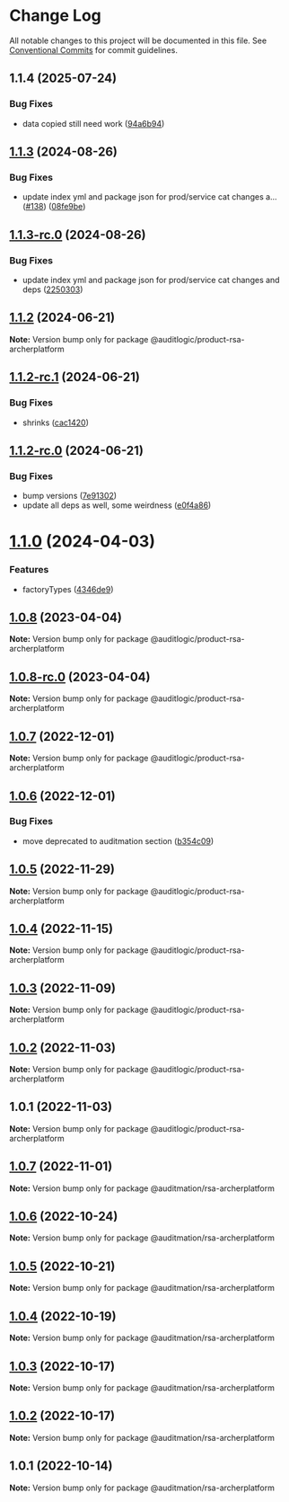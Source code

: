 # Change Log

All notable changes to this project will be documented in this file.
See [Conventional Commits](https://conventionalcommits.org) for commit guidelines.

## 1.1.4 (2025-07-24)


### Bug Fixes

* data copied still need work ([94a6b94](https://github.com/zerobias-org/product/commit/94a6b942fb0516367548599d739529536132755a))





## [1.1.3](https://github.com/auditlogic/product/compare/@auditlogic/product-rsa-archerplatform@1.1.2...@auditlogic/product-rsa-archerplatform@1.1.3) (2024-08-26)


### Bug Fixes

* update index yml and package json for prod/service cat changes a… ([#138](https://github.com/auditlogic/product/issues/138)) ([08fe9be](https://github.com/auditlogic/product/commit/08fe9beb1c8457462a19bc69caa02e6212d97e1a))





## [1.1.3-rc.0](https://github.com/auditlogic/product/compare/@auditlogic/product-rsa-archerplatform@1.1.2...@auditlogic/product-rsa-archerplatform@1.1.3-rc.0) (2024-08-26)


### Bug Fixes

* update index yml and package json for prod/service cat changes and deps ([2250303](https://github.com/auditlogic/product/commit/225030363a363608240135b7ebed386b28f01e4b))





## [1.1.2](https://github.com/auditlogic/product/compare/@auditlogic/product-rsa-archerplatform@1.1.2-rc.1...@auditlogic/product-rsa-archerplatform@1.1.2) (2024-06-21)

**Note:** Version bump only for package @auditlogic/product-rsa-archerplatform





## [1.1.2-rc.1](https://github.com/auditlogic/product/compare/@auditlogic/product-rsa-archerplatform@1.1.2-rc.0...@auditlogic/product-rsa-archerplatform@1.1.2-rc.1) (2024-06-21)


### Bug Fixes

* shrinks ([cac1420](https://github.com/auditlogic/product/commit/cac14200fefcd8183ab69fe89a47bd3f70f563e9))





## [1.1.2-rc.0](https://github.com/auditlogic/product/compare/@auditlogic/product-rsa-archerplatform@1.1.0...@auditlogic/product-rsa-archerplatform@1.1.2-rc.0) (2024-06-21)


### Bug Fixes

* bump versions ([7e91302](https://github.com/auditlogic/product/commit/7e913023b8b312150ed7762c32fbbe616be71de5))
* update all deps as well, some weirdness ([e0f4a86](https://github.com/auditlogic/product/commit/e0f4a864714e2d3de6bbf3da014d5312fe53be2f))





# [1.1.0](https://github.com/auditlogic/product/compare/@auditlogic/product-rsa-archerplatform@1.0.8...@auditlogic/product-rsa-archerplatform@1.1.0) (2024-04-03)


### Features

* factoryTypes ([4346de9](https://github.com/auditlogic/product/commit/4346de92693aee892fccf725338ffc7b80ab182b))





## [1.0.8](https://github.com/auditlogic/product/compare/@auditlogic/product-rsa-archerplatform@1.0.7...@auditlogic/product-rsa-archerplatform@1.0.8) (2023-04-04)

**Note:** Version bump only for package @auditlogic/product-rsa-archerplatform





## [1.0.8-rc.0](https://github.com/auditlogic/product/compare/@auditlogic/product-rsa-archerplatform@1.0.7...@auditlogic/product-rsa-archerplatform@1.0.8-rc.0) (2023-04-04)

**Note:** Version bump only for package @auditlogic/product-rsa-archerplatform





## [1.0.7](https://github.com/auditlogic/product/compare/@auditlogic/product-rsa-archerplatform@1.0.6...@auditlogic/product-rsa-archerplatform@1.0.7) (2022-12-01)

**Note:** Version bump only for package @auditlogic/product-rsa-archerplatform





## [1.0.6](https://github.com/auditlogic/product/compare/@auditlogic/product-rsa-archerplatform@1.0.5...@auditlogic/product-rsa-archerplatform@1.0.6) (2022-12-01)


### Bug Fixes

* move deprecated to auditmation section ([b354c09](https://github.com/auditlogic/product/commit/b354c096eae43828a4870195ca7719f5f91e431b))





## [1.0.5](https://github.com/auditlogic/product/compare/@auditlogic/product-rsa-archerplatform@1.0.4...@auditlogic/product-rsa-archerplatform@1.0.5) (2022-11-29)

**Note:** Version bump only for package @auditlogic/product-rsa-archerplatform





## [1.0.4](https://github.com/auditlogic/product/compare/@auditlogic/product-rsa-archerplatform@1.0.3...@auditlogic/product-rsa-archerplatform@1.0.4) (2022-11-15)

**Note:** Version bump only for package @auditlogic/product-rsa-archerplatform





## [1.0.3](https://github.com/auditlogic/product/compare/@auditlogic/product-rsa-archerplatform@1.0.2...@auditlogic/product-rsa-archerplatform@1.0.3) (2022-11-09)

**Note:** Version bump only for package @auditlogic/product-rsa-archerplatform





## [1.0.2](https://github.com/auditlogic/product/compare/@auditlogic/product-rsa-archerplatform@1.0.1...@auditlogic/product-rsa-archerplatform@1.0.2) (2022-11-03)

**Note:** Version bump only for package @auditlogic/product-rsa-archerplatform





## 1.0.1 (2022-11-03)

**Note:** Version bump only for package @auditlogic/product-rsa-archerplatform





## [1.0.7](https://github.com/auditmation/store-content/compare/@auditmation/rsa-archerplatform@1.0.6...@auditmation/rsa-archerplatform@1.0.7) (2022-11-01)

**Note:** Version bump only for package @auditmation/rsa-archerplatform





## [1.0.6](https://github.com/auditmation/store-content/compare/@auditmation/rsa-archerplatform@1.0.5...@auditmation/rsa-archerplatform@1.0.6) (2022-10-24)

**Note:** Version bump only for package @auditmation/rsa-archerplatform





## [1.0.5](https://github.com/auditmation/store-content/compare/@auditmation/rsa-archerplatform@1.0.4...@auditmation/rsa-archerplatform@1.0.5) (2022-10-21)

**Note:** Version bump only for package @auditmation/rsa-archerplatform





## [1.0.4](https://github.com/auditmation/store-content/compare/@auditmation/rsa-archerplatform@1.0.3...@auditmation/rsa-archerplatform@1.0.4) (2022-10-19)

**Note:** Version bump only for package @auditmation/rsa-archerplatform





## [1.0.3](https://github.com/auditmation/store-content/compare/@auditmation/rsa-archerplatform@1.0.2...@auditmation/rsa-archerplatform@1.0.3) (2022-10-17)

**Note:** Version bump only for package @auditmation/rsa-archerplatform





## [1.0.2](https://github.com/auditmation/store-content/compare/@auditmation/rsa-archerplatform@1.0.1...@auditmation/rsa-archerplatform@1.0.2) (2022-10-17)

**Note:** Version bump only for package @auditmation/rsa-archerplatform





## 1.0.1 (2022-10-14)

**Note:** Version bump only for package @auditmation/rsa-archerplatform
